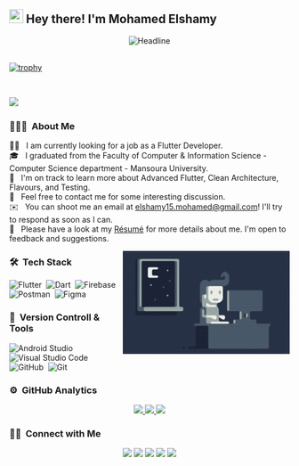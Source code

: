 
<h2 align="left"> <img src="https://media.giphy.com/media/hvRJCLFzcasrR4ia7z/giphy.gif" height="25px" width="25px"> Hey there! I'm Mohamed Elshamy</h2>

 <div align=center>
        <img src="https://readme-typing-svg.herokuapp.com?color=%3999ee&size=32&center=true&vCenter=true&width=600&height=50&lines=Assalamu+Alaikum+Warahmatu+Allah;Flutter+Developer;Computer+Science+Graduate" alt="Headline" />
    </div>
<br>

[![trophy](https://github-profile-trophy.vercel.app/?username=mohamedelshamy6&row=2&column=6&margin-w=5&margin-h=15&theme=algolia)](https://github.com/ryo-ma/github-profile-trophy)

<br>

[![](https://visitcount.itsvg.in/api?id=mohamedelshamy6&icon=5&color=1)](https://visitcount.itsvg.in)

### 👨🏻‍💻 &nbsp;About Me

👨‍💻 &nbsp; I am currently looking for a job as a Flutter Developer.\
🎓 &nbsp; I graduated from the Faculty of Computer & Information Science - Computer Science department - Mansoura University.\
🌱 &nbsp; I'm on track to learn more about Advanced Flutter, Clean Architecture, Flavours, and Testing.\
💬 &nbsp; Feel free to contact me for some interesting discussion.\
✉️ &nbsp; You can shoot me an email at elshamy15.mohamed@gmail.com! I'll try to respond as soon as I can.\
📄 &nbsp; Please have a look at my [Résumé](https://drive.google.com/file/d/1Mdr8GWEWiciLfvb4d8NQ9h6g2prObLnx/view?usp=drive_link) for more details about me. I'm open to feedback and suggestions.


<img alt="Night Coding" src="https://raw.githubusercontent.com/AVS1508/AVS1508/master/assets/Night-Coding.gif" align="right"/>

### 🛠 &nbsp;Tech Stack

![Flutter](https://img.shields.io/badge/Flutter-02569B?style=for-the-badge&logo=flutter&logoColor=white)&nbsp;
![Dart](https://img.shields.io/badge/Dart-0175C2?style=for-the-badge&logo=dart&logoColor=white)&nbsp;
![Firebase](https://img.shields.io/badge/firebase-ffca28?style=for-the-badge&logo=firebase&logoColor=black)&nbsp;
![Postman](https://img.shields.io/badge/Postman-FF6C37?style=for-the-badge&logo=postman&logoColor=white)&nbsp;
![Figma](https://img.shields.io/badge/figma-%23F24E1E.svg?style=for-the-badge&logo=figma&logoColor=white)&nbsp;


### 🧰 &nbsp;Version Controll & Tools 
![Android Studio](https://img.shields.io/badge/Android_Studio-3DDC84?style=for-the-badge&logo=android-studio&logoColor=white)&nbsp;
![Visual Studio Code](https://img.shields.io/badge/Visual%20Studio%20Code-0078d7.svg?style=for-the-badge&logo=visual-studio-code&logoColor=white)&nbsp;
![GitHub](https://img.shields.io/badge/github-%23121011.svg?style=for-the-badge&logo=github&logoColor=white)&nbsp;
![Git](https://img.shields.io/badge/git-%23F05033.svg?style=for-the-badge&logo=git&logoColor=white)&nbsp;


### ⚙️ &nbsp;GitHub Analytics

<p align="center">
  <a href="https://github.com/mohamedelshamy6">
    <img height="180em" src="https://github-readme-stats-eight-theta.vercel.app/api?username=mohamedelshamy6&show_icons=true&theme=algolia&include_all_commits=true&count_private=true"/>
  </a>
  <a href="https://github.com/mohamedelshamy6">
    <img height="180em" src="https://github-readme-stats-eight-theta.vercel.app/api/top-langs/?username=mohamedelshamy6&layout=compact&langs_count=8&theme=algolia"/>
  </a>  
  <a href="https://github.com/mohamedelshamy6">
  <img height="180em" src="https://github-readme-streak-stats.herokuapp.com/?user=mohamedelshamy6&theme=algolia&hide_border=false"/>
  </a>
</p>



### 🤝🏻 &nbsp;Connect with Me

<div align="center">

<a href="mailto:elshamy15.mohamed@gmail.com"><img src="https://img.shields.io/badge/Mohamed Elshamy-D14836?style=flat&logo=Gmail&logoColor=white"/></a>
<a href="https://www.linkedin.com/in/mohamed-elshamy15/"><img src="https://img.shields.io/badge/-Mohamed Elshamy-0077B5?style=flat&logo=Linkedin&logoColor=white"/></a>
<a href="https://www.discord.com/users/614405209468305437"><img height="20em" src="https://img.shields.io/badge/elshamy15-7289DA?style=flat&logo=discord&logoColor=white"/></a>
<a href="https://www.instagram.com/elshamy_15/"><img src="https://img.shields.io/badge/-elshamy__15-E4405F?style=flat&logo=Instagram&logoColor=white"/></a>
<a href="https://www.facebook.com/profile.php?id=100008989655939"><img src="https://img.shields.io/badge/-Mohamed Elshamy-1877F2?style=flat&logo=Facebook&logoColor=white"/></a>
</div>
